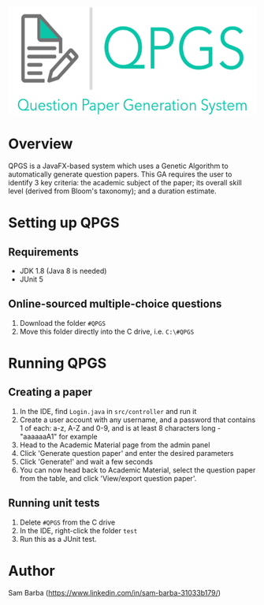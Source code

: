 <p align="center">
	<img src="src/logo.png" width="557" height="220"/>
</p>

# Overview
QPGS is a JavaFX-based system which uses a Genetic Algorithm to automatically generate question papers. This GA requires the user to identify 3 key criteria: the academic subject of the paper; its overall skill level (derived from Bloom's taxonomy); and a duration estimate.

# Setting up QPGS

## Requirements
- JDK 1.8 (Java 8 is needed)
- JUnit 5

## Online-sourced multiple-choice questions

1. Download the folder `#QPGS`
2. Move this folder directly into the C drive, i.e. `C:\#QPGS`

# Running QPGS

## Creating a paper
1. In the IDE, find `Login.java` in `src/controller` and run it
2. Create a user account with any username, and a password that contains 1 of each: a-z, A-Z and 0-9, and is at least 8 characters long - "aaaaaaA1" for example
3. Head to the Academic Material page from the admin panel
4. Click 'Generate question paper' and enter the desired parameters
5. Click 'Generate!' and wait a few seconds
6. You can now head back to Academic Material, select the question paper from the table, and click 'View/export question paper'.

## Running unit tests
1. Delete `#QPGS` from the C drive
2. In the IDE, right-click the folder `test`
3. Run this as a JUnit test.

# Author
Sam Barba (https://www.linkedin.com/in/sam-barba-31033b179/)